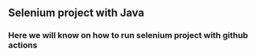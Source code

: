 ## Selenium project with Java
### Here we will know on how to run selenium project with github actions
